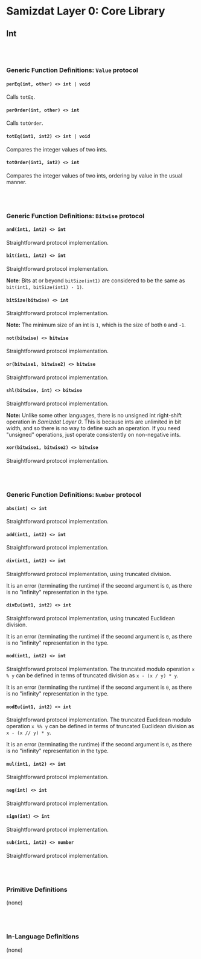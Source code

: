 Samizdat Layer 0: Core Library
==============================

Int
---

<br><br>
### Generic Function Definitions: `Value` protocol

#### `perEq(int, other) <> int | void`

Calls `totEq`.

#### `perOrder(int, other) <> int`

Calls `totOrder`.

#### `totEq(int1, int2) <> int | void`

Compares the integer values of two ints.

#### `totOrder(int1, int2) <> int`

Compares the integer values of two ints, ordering by value in the usual
manner.


<br><br>
### Generic Function Definitions: `Bitwise` protocol

#### `and(int1, int2) <> int`

Straightforward protocol implementation.

#### `bit(int1, int2) <> int`

Straightforward protocol implementation.

**Note**: Bits at or beyond `bitSize(int1)` are considered to be the
same as `bit(int1, bitSize(int1) - 1)`.

#### `bitSize(bitwise) <> int`

Straightforward protocol implementation.

**Note:** The minimum size of an int is `1`, which is the size of
both `0` and `-1`.

#### `not(bitwise) <> bitwise`

Straightforward protocol implementation.

#### `or(bitwise1, bitwise2) <> bitwise`

Straightforward protocol implementation.

#### `shl(bitwise, int) <> bitwise`

Straightforward protocol implementation.

**Note:** Unlike some other languages, there is no unsigned int right-shift
operation in *Samizdat Layer 0*. This is because ints are unlimited
in bit width, and so there is no way to define such an operation. If
you need "unsigned" operations, just operate consistently on
non-negative ints.

#### `xor(bitwise1, bitwise2) <> bitwise`

Straightforward protocol implementation.


<br><br>
### Generic Function Definitions: `Number` protocol

#### `abs(int) <> int`

Straightforward protocol implementation.

#### `add(int1, int2) <> int`

Straightforward protocol implementation.

#### `div(int1, int2) <> int`

Straightforward protocol implementation, using truncated division.

It is an error (terminating the runtime) if the second argument
is `0`, as there is no "infinity" representation in the type.

#### `divEu(int1, int2) <> int`

Straightforward protocol implementation, using truncated Euclidean division.

It is an error (terminating the runtime) if the second argument
is `0`, as there is no "infinity" representation in the type.

#### `mod(int1, int2) <> int`

Straightforward protocol implementation. The truncated modulo operation
`x % y` can be defined in terms of truncated division as `x - (x / y) * y`.

It is an error (terminating the runtime) if the second argument
is `0`, as there is no "infinity" representation in the type.

#### `modEu(int1, int2) <> int`

Straightforward protocol implementation. The truncated Euclidean modulo
operation `x %% y` can be defined in terms of truncated Euclidean division
as `x - (x // y) * y`.

It is an error (terminating the runtime) if the second argument
is `0`, as there is no "infinity" representation in the type.

#### `mul(int1, int2) <> int`

Straightforward protocol implementation.

#### `neg(int) <> int`

Straightforward protocol implementation.

#### `sign(int) <> int`

Straightforward protocol implementation.

#### `sub(int1, int2) <> number`

Straightforward protocol implementation.


<br><br>
### Primitive Definitions

(none)


<br><br>
### In-Language Definitions

(none)
